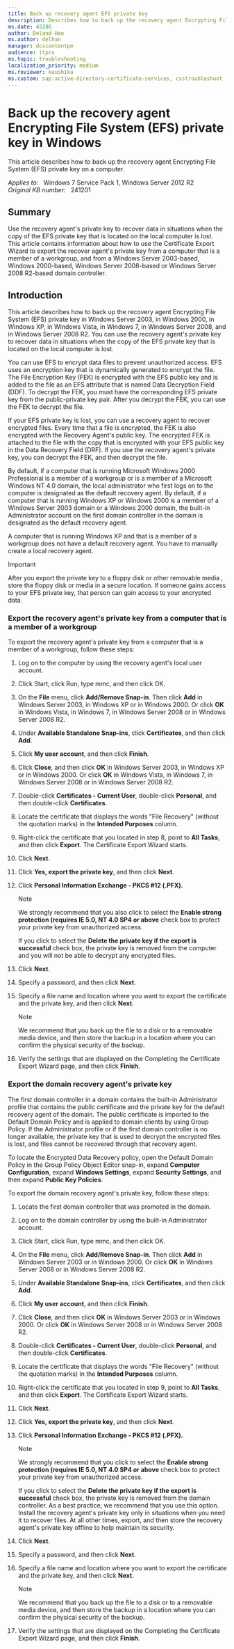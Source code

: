 ```yaml
---
title: Back up recovery agent EFS private key
description: Describes how to back up the recovery agent Encrypting File System (EFS) private key in Windows.
ms.date: 45286
author: Deland-Han
ms.author: delhan
manager: dcscontentpm
audience: itpro
ms.topic: troubleshooting
localization_priority: medium
ms.reviewer: kaushika
ms.custom: sap:active-directory-certificate-services, csstroubleshoot
---
```

# Back up the recovery agent Encrypting File System (EFS) private key in Windows

This article describes how to back up the recovery agent Encrypting File System (EFS) private key on a computer.

_Applies to:_ &nbsp; Windows 7 Service Pack 1, Windows Server 2012 R2  
_Original KB number:_ &nbsp; 241201

## Summary

Use the recovery agent's private key to recover data in situations when the copy of the EFS private key that is located on the local computer is lost. This article contains information about how to use the Certificate Export Wizard to export the recover agent's private key from a computer that is a member of a workgroup, and from a Windows Server 2003-based, Windows 2000-based, Windows Server 2008-based or Windows Server 2008 R2-based domain controller.

## Introduction

This article describes how to back up the recovery agent Encrypting File System (EFS) private key in Windows Server 2003, in Windows 2000, in Windows XP, in Windows Vista, in Windows 7, in Windows Server 2008, and in Windows Server 2008 R2. You can use the recovery agent's private key to recover data in situations when the copy of the EFS private key that is located on the local computer is lost.

You can use EFS to encrypt data files to prevent unauthorized access. EFS uses an encryption key that is dynamically generated to encrypt the file. The File Encryption Key (FEK) is encrypted with the EFS public key and is added to the file as an EFS attribute that is named Data Decryption Field (DDF). To decrypt the FEK, you must have the corresponding EFS private key from the public-private key pair. After you decrypt the FEK, you can use the FEK to decrypt the file.

If your EFS private key is lost, you can use a recovery agent to recover encrypted files. Every time that a file is encrypted, the FEK is also encrypted with the Recovery Agent's public key. The encrypted FEK is attached to the file with the copy that is encrypted with your EFS public key in the Data Recovery Field (DRF). If you use the recovery agent's private key, you can decrypt the FEK, and then decrypt the file.

By default, if a computer that is running Microsoft Windows 2000 Professional is a member of a workgroup or is a member of a Microsoft Windows NT 4.0 domain, the local administrator who first logs on to the computer is designated as the default recovery agent. By default, if a computer that is running Windows XP or Windows 2000 is a member of a Windows Server 2003 domain or a Windows 2000 domain, the built-in Administrator account on the first domain controller in the domain is designated as the default recovery agent.

A computer that is running Windows XP and that is a member of a workgroup does not have a default recovery agent. You have to manually create a local recovery agent.

> [!IMPORTANT]
> After you export the private key to a floppy disk or other removable media , store the floppy disk or media in a secure location. If someone gains access to your EFS private key, that person can gain access to your encrypted data.

### Export the recovery agent's private key from a computer that is a member of a workgroup

To export the recovery agent's private key from a computer that is a member of a workgroup, follow these steps:

1. Log on to the computer by using the recovery agent's local user account.
2. Click Start, click Run, type mmc, and then click OK.
3. On the **File** menu, click **Add/Remove Snap-in**. Then click **Add** in Windows Server 2003, in Windows XP or in Windows 2000. Or click **OK** in Windows Vista, in Windows 7, in Windows Server 2008 or in Windows Server 2008 R2.
4. Under **Available Standalone Snap-ins**, click
 **Certificates**, and then click **Add**.
5. Click **My user account**, and then click
 **Finish**.
6. Click **Close**, and then click **OK** in Windows Server 2003, in Windows XP or in Windows 2000. Or click **OK** in Windows Vista, in Windows 7, in Windows Server 2008 or in Windows Server 2008 R2.

7. Double-click **Certificates - Current User**, double-click **Personal**, and then double-click
 **Certificates**.
8. Locate the certificate that displays the words "File Recovery" (without the quotation marks) in the **Intended Purposes** column.
9. Right-click the certificate that you located in step 8, point to **All Tasks**, and then click **Export**. The Certificate Export Wizard starts.
10. Click **Next**.
11. Click **Yes, export the private key**, and then click **Next**.
12. Click **Personal Information Exchange - PKCS #12 (.PFX).**  

    > [!NOTE]
    > We strongly recommend that you also click to select the
     **Enable strong protection (requires IE 5.0, NT 4.0 SP4 or above** check box to protect your private key from unauthorized access.

    If you click to select the **Delete the private key if the export is successful** check box, the private key is removed from the computer and you will not be able to decrypt any encrypted files.  
13. Click **Next**.  
14. Specify a password, and then click **Next**.
15. Specify a file name and location where you want to export the certificate and the private key, and then click
 **Next**.

    > [!NOTE]
    > We recommend that you back up the file to a disk or to a removable media device, and then store the backup in a location where you can confirm the physical security of the backup.  

16. Verify the settings that are displayed on the Completing the Certificate Export Wizard page, and then click **Finish**.

### Export the domain recovery agent's private key

The first domain controller in a domain contains the built-in Administrator profile that contains the public certificate and the private key for the default recovery agent of the domain. The public certificate is imported to the Default Domain Policy and is applied to domain clients by using Group Policy. If the Administrator profile or if the first domain controller is no longer available, the private key that is used to decrypt the encrypted files is lost, and files cannot be recovered through that recovery agent.

To locate the Encrypted Data Recovery policy, open the Default Domain Policy in the Group Policy Object Editor snap-in, expand **Computer Configuration**, expand **Windows Settings**, expand
 **Security Settings**, and then expand **Public Key Policies**.

To export the domain recovery agent's private key, follow these steps:

1. Locate the first domain controller that was promoted in the domain.
2. Log on to the domain controller by using the built-in Administrator account.
3. Click Start, click Run, type mmc, and then click OK.
4. On the **File** menu, click **Add/Remove Snap-in**. Then click **Add** in Windows Server 2003 or in Windows 2000. Or click **OK** in Windows Server 2008 or in Windows Server 2008 R2.
5. Under **Available Standalone Snap-ins**, click
 **Certificates**, and then click **Add**.
6. Click **My user account**, and then click
 **Finish**.
7. Click **Close**, and then click **OK** in Windows Server 2003 or in Windows 2000. Or click **OK** in Windows Server 2008 or in Windows Server 2008 R2.
8. Double-click **Certificates - Current User**, double-click **Personal**, and then double-click
 **Certificates**.
9. Locate the certificate that displays the words "File Recovery" (without the quotation marks) in the **Intended Purposes** column.
10. Right-click the certificate that you located in step 9, point to **All Tasks**, and then click **Export**. The Certificate Export Wizard starts.
11. Click **Next**.
12. Click **Yes, export the private key**, and then click **Next**.
13. Click **Personal Information Exchange - PKCS #12 (.PFX).**  

    > [!NOTE]
    > We strongly recommend that you click to select the **Enable strong protection (requires IE 5.0, NT 4.0 SP4 or above** check box to protect your private key from unauthorized access.

    If you click to select the **Delete the private key if the export is successful** check box, the private key is removed from the domain controller. As a best practice, we recommend that you use this option. Install the recovery agent's private key only in situations when you need it to recover files. At all other times, export, and then store the recovery agent's private key offline to help maintain its security.  
14. Click **Next**.
15. Specify a password, and then click **Next**.

16. Specify a file name and location where you want to export the certificate and the private key, and then click
 **Next**.

    > [!NOTE]
    > We recommend that you back up the file to a disk or to a removable media device, and then store the backup in a location where you can confirm the physical security of the backup.  
17. Verify the settings that are displayed on the Completing the Certificate Export Wizard page, and then click **Finish**.
